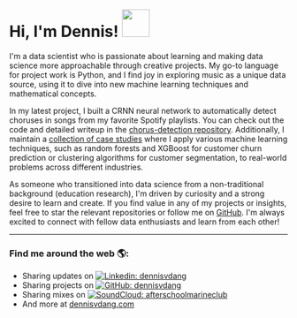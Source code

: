 # Hi, I'm Dennis! <img src="https://media.giphy.com/media/v1.Y2lkPTc5MGI3NjExNnA1ajJrYWp1YzJqcG4xc3oyOHV5NTB1dzRsOHN0M25wdmtjd2lxNSZlcD12MV9pbnRlcm5hbF9naWZfYnlfaWQmY3Q9cw/eGmgF0V90QIgpMv4WQ/giphy.gif" width="50">

I'm a data scientist who is passionate about learning and making data science more approachable through creative projects. My go-to language for project work is Python, and I find joy in exploring music as a unique data source, using it to dive into new machine learning techniques and mathematical concepts.

In my latest project, I built a CRNN neural network to automatically detect choruses in songs from my favorite Spotify playlists. You can check out the code and detailed writeup in the [chorus-detection repository](https://github.com/dennisvdang/chorus-detection). Additionally, I maintain a [collection of case studies](https://github.com/dennisvdang/Springboard-Portfolio) where I apply various machine learning techniques, such as random forests and XGBoost for customer churn prediction or clustering algorithms for customer segmentation, to real-world problems across different industries.

As someone who transitioned into data science from a non-traditional background (education research), I'm driven by curiosity and a strong desire to learn and create. If you find value in any of my projects or insights, feel free to star the relevant repositories or follow me on [GitHub](https://github.com/dennisvdang). I'm always excited to connect with fellow data enthusiasts and learn from each other!

---

### Find me around the web 🌎: 

- Sharing updates on [![Linkedin: dennisvdang](https://img.shields.io/badge/-dennisvdang-blue?style=flat-square&logo=Linkedin&logoColor=white)](https://linkedin.com/in/dennisvdang)
- Sharing projects on [![GitHub: dennisvdang](https://img.shields.io/badge/-dennisvdang-white?style=flat-square&logo=GitHub&logoColor=black)](https://github.com/dennisvdang)
- Sharing mixes on [![SoundCloud: afterschoolmarineclub](https://img.shields.io/badge/-afterschoolmarineclub-orange?style=flat-square&logo=soundcloud&logoColor=white)](https://soundcloud.com/afterschoolmarineclub)
- And more at [dennisvdang.com](https://dennisvdang.com)
